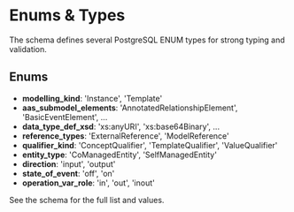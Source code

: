# Enums & Types

The schema defines several PostgreSQL ENUM types for strong typing and validation.

## Enums
- **modelling_kind**: 'Instance', 'Template'
- **aas_submodel_elements**: 'AnnotatedRelationshipElement', 'BasicEventElement', ...
- **data_type_def_xsd**: 'xs:anyURI', 'xs:base64Binary', ...
- **reference_types**: 'ExternalReference', 'ModelReference'
- **qualifier_kind**: 'ConceptQualifier', 'TemplateQualifier', 'ValueQualifier'
- **entity_type**: 'CoManagedEntity', 'SelfManagedEntity'
- **direction**: 'input', 'output'
- **state_of_event**: 'off', 'on'
- **operation_var_role**: 'in', 'out', 'inout'

See the schema for the full list and values.
